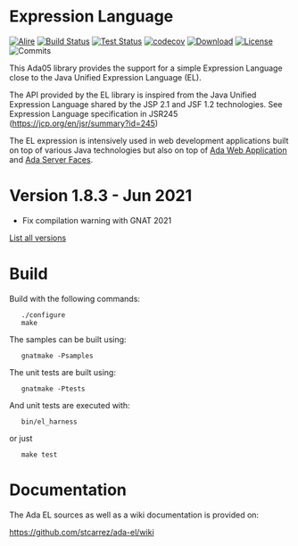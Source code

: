 # Expression Language

[![Alire](https://img.shields.io/endpoint?url=https://alire.ada.dev/badges/elada.json)](https://alire.ada.dev/crates/elada)
[![Build Status](https://img.shields.io/jenkins/s/https/jenkins.vacs.fr/Bionic-Ada-EL.svg)](https://jenkins.vacs.fr/job/Bionic-Ada-EL/)
[![Test Status](https://img.shields.io/jenkins/t/https/jenkins.vacs.fr/Bionic-Ada-EL.svg)](https://jenkins.vacs.fr/job/Bionic-Ada-EL/)
[![codecov](https://codecov.io/gh/stcarrez/ada-el/branch/master/graph/badge.svg)](https://codecov.io/gh/stcarrez/ada-el)
[![Download](https://img.shields.io/badge/download-1.8.2-brightgreen.svg)](http://download.vacs.fr/ada-el/ada-el-1.8.2.tar.gz)
[![License](https://img.shields.io/badge/license-APACHE2-blue.svg)](LICENSE)
![Commits](https://img.shields.io/github/commits-since/stcarrez/ada-el/1.8.2.svg)

This Ada05 library provides the support for a simple Expression Language
close to the Java Unified Expression Language (EL).

The API provided by the EL library is inspired from the Java
Unified Expression Language shared by the JSP 2.1 and JSF 1.2 technologies.
See Expression Language specification in JSR245
(https://jcp.org/en/jsr/summary?id=245)

The EL expression is intensively used in web development applications built
on top of various Java technologies but also on top of
[Ada Web Application](https://github.com/stcarrez/ada-awa)
and [Ada Server Faces](https://github.com/stcarrez/ada-asf).


# Version 1.8.3   - Jun 2021
- Fix compilation warning with GNAT 2021

[List all versions](https://github.com/stcarrez/ada-el/blob/master/NEWS.md)

# Build

Build with the following commands:
```
   ./configure
   make
```

The samples can be built using:
```
   gnatmake -Psamples
```
   
The unit tests are built using:
```
   gnatmake -Ptests
```

And unit tests are executed with:
```
   bin/el_harness
```
or just
```
   make test
```
# Documentation

The Ada EL sources as well as a wiki documentation is provided on:

   https://github.com/stcarrez/ada-el/wiki


